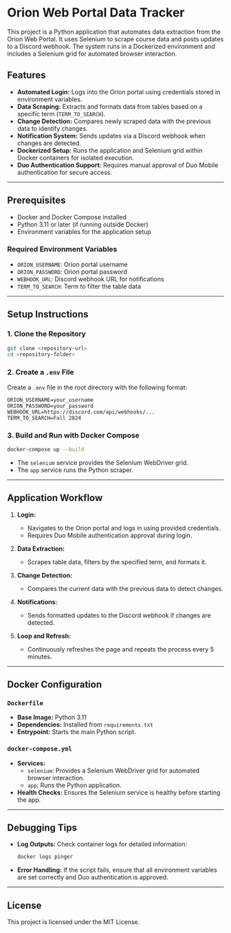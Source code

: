 # Orion Web Portal Data Tracker

This project is a Python application that automates data extraction from the Orion Web Portal. It uses Selenium to scrape course data and posts updates to a Discord webhook. The system runs in a Dockerized environment and includes a Selenium grid for automated browser interaction.

## Features

- **Automated Login:** Logs into the Orion portal using credentials stored in environment variables.
- **Data Scraping:** Extracts and formats data from tables based on a specific term (`TERM_TO_SEARCH`).
- **Change Detection:** Compares newly scraped data with the previous data to identify changes.
- **Notification System:** Sends updates via a Discord webhook when changes are detected.
- **Dockerized Setup:** Runs the application and Selenium grid within Docker containers for isolated execution.
- **Duo Authentication Support:** Requires manual approval of Duo Mobile authentication for secure access.

---

## Prerequisites

- Docker and Docker Compose installed
- Python 3.11 or later (if running outside Docker)
- Environment variables for the application setup

### Required Environment Variables

- `ORION_USERNAME`: Orion portal username
- `ORION_PASSWORD`: Orion portal password
- `WEBHOOK_URL`: Discord webhook URL for notifications
- `TERM_TO_SEARCH`: Term to filter the table data

---

## Setup Instructions

### 1. Clone the Repository

```bash
git clone <repository-url>
cd <repository-folder>
```

### 2. Create a `.env` File

Create a `.env` file in the root directory with the following format:

```env
ORION_USERNAME=your_username
ORION_PASSWORD=your_password
WEBHOOK_URL=https://discord.com/api/webhooks/...
TERM_TO_SEARCH=Fall 2024
```

### 3. Build and Run with Docker Compose

```bash
docker-compose up --build
```

- The `selenium` service provides the Selenium WebDriver grid.
- The `app` service runs the Python scraper.

---

## Application Workflow

1. **Login:** 
   - Navigates to the Orion portal and logs in using provided credentials.
   - Requires Duo Mobile authentication approval during login.

2. **Data Extraction:**
   - Scrapes table data, filters by the specified term, and formats it.

3. **Change Detection:**
   - Compares the current data with the previous data to detect changes.

4. **Notifications:**
   - Sends formatted updates to the Discord webhook if changes are detected.

5. **Loop and Refresh:**
   - Continuously refreshes the page and repeats the process every 5 minutes.

---

## Docker Configuration

### `Dockerfile`

- **Base Image:** Python 3.11
- **Dependencies:** Installed from `requirements.txt`
- **Entrypoint:** Starts the main Python script.

### `docker-compose.yml`

- **Services:**
  - `selenium`: Provides a Selenium WebDriver grid for automated browser interaction.
  - `app`: Runs the Python application.
- **Health Checks:** Ensures the Selenium service is healthy before starting the app.

---

## Debugging Tips

- **Log Outputs:** Check container logs for detailed information:
  ```bash
  docker logs pinger
  ```
- **Error Handling:** If the script fails, ensure that all environment variables are set correctly and Duo authentication is approved.

---

## License

This project is licensed under the MIT License.
